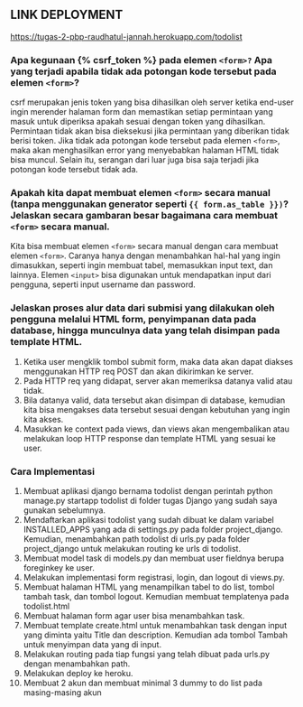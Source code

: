 ## LINK DEPLOYMENT
https://tugas-2-pbp-raudhatul-jannah.herokuapp.com/todolist

### Apa kegunaan {% csrf_token %} pada elemen `<form>?` Apa yang terjadi apabila tidak ada potongan kode tersebut pada elemen `<form>`?
  csrf merupakan jenis token yang bisa dihasilkan oleh server ketika end-user ingin merender halaman form dan memastikan setiap permintaan yang masuk untuk diperiksa apakah sesuai dengan token yang dihasilkan. Permintaan tidak akan bisa dieksekusi jika permintaan yang diberikan tidak berisi token. Jika tidak ada potongan kode tersebut pada elemen `<form>`, maka akan menghasilkan error yang menyebabkan halaman HTML tidak bisa muncul. Selain itu, serangan dari luar juga bisa saja terjadi jika potongan kode tersebut tidak ada.

### Apakah kita dapat membuat elemen `<form>` secara manual (tanpa menggunakan generator seperti `{{ form.as_table }})`? Jelaskan secara gambaran besar bagaimana cara membuat `<form>` secara manual.
Kita bisa membuat elemen `<form>` secara manual dengan cara membuat elemen `<form>`. Caranya hanya dengan menambahkan hal-hal yang ingin dimasukkan, seperti ingin membuat tabel, memasukkan input text, dan lainnya. Elemen `<input>` bisa digunakan untuk mendapatkan input dari pengguna, seperti input username dan password. 

### Jelaskan proses alur data dari submisi yang dilakukan oleh pengguna melalui HTML form, penyimpanan data pada database, hingga munculnya data yang telah disimpan pada template HTML.
1. Ketika user mengklik tombol submit form, maka data akan dapat diakses menggunakan HTTP req POST dan akan dikirimkan ke server.
2. Pada HTTP req yang didapat, server akan memeriksa datanya valid atau tidak.
3. Bila datanya valid, data tersebut akan disimpan di database, kemudian kita bisa mengakses data tersebut sesuai dengan kebutuhan yang ingin kita akses.
4. Masukkan ke context pada views, dan views akan mengembalikan atau melakukan loop HTTP response dan template HTML yang sesuai ke user. 

### Cara Implementasi
1. Membuat aplikasi django bernama todolist dengan perintah python manage.py startapp todolist di folder tugas Django yang sudah saya gunakan sebelumnya.
2. Mendaftarkan aplikasi todolist yang sudah dibuat ke dalam variabel INSTALLED_APPS yang ada di settings.py pada folder project_django. Kemudian, menambahkan path todolist di urls.py pada folder project_django untuk melakukan routing ke urls di todolist.
3. Membuat model task di models.py dan membuat user fieldnya berupa foreginkey ke user.
4. Melakukan implementasi form registrasi, login, dan logout di views.py. 
5. Membuat halaman HTML yang menampilkan tabel to do list, tombol tambah task, dan tombol logout. Kemudian membuat templatenya pada todolist.html
6. Membuat halaman form agar user bisa menambahkan task.
7. Membuat template create.html untuk menambahkan task dengan input yang diminta yaitu Title dan description. Kemudian ada tombol Tambah untuk menyimpan  data yang di input.
8. Melakukan routing pada tiap fungsi yang telah dibuat pada urls.py dengan menambahkan path.
9. Melakukan deploy ke heroku.
10. Membuat 2 akun dan membuat minimal 3 dummy to do list pada masing-masing akun
